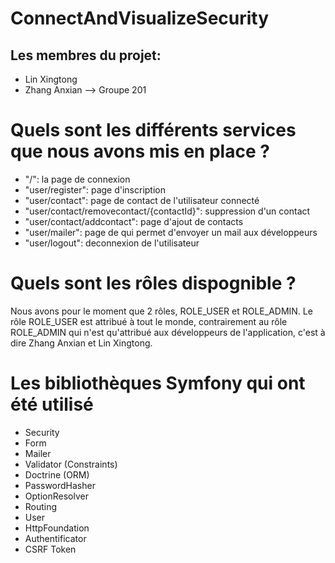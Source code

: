 # ConnectAndVisualizeSecurity
 
## Les membres du projet:
- Lin Xingtong
- Zhang Anxian
--> Groupe 201

# Quels sont les différents services que nous avons mis en place ?
- "/": la page de connexion <br>
- "user/register": page d'inscription <br>
- "user/contact": page de contact de l'utilisateur connecté <br>
- "user/contact/removecontact/{contactId}": suppression d'un contact <br>
- "user/contact/addcontact": page d'ajout de contacts <br>
- "user/mailer": page de qui permet d'envoyer un mail aux développeurs <br>
- "user/logout": deconnexion de l'utilisateur <br>

# Quels sont les rôles dispognible ?
Nous avons pour le moment que 2 rôles, ROLE_USER et ROLE_ADMIN.
Le rôle ROLE_USER est attribué à tout le monde, contrairement au rôle ROLE_ADMIN qui n'est qu'attribué aux développeurs de l'application, c'est à dire Zhang Anxian et Lin Xingtong.

# Les bibliothèques Symfony qui ont été utilisé
- Security <br>
- Form <br>
- Mailer <br>
- Validator (Constraints) <br>
- Doctrine (ORM) <br>
- PasswordHasher <br>
- OptionResolver <br>
- Routing <br>
- User <br>
- HttpFoundation <br>
- Authentificator <br>
- CSRF Token <br>

